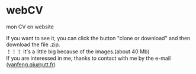 # webCV
mon CV en website

If you want to see it, you can click the button "clone or download" and then download the file .zip.</br>
！！！ It's a little big because of the images.(about 40 Mb)</br>
If you are interessed in me, thanks to contact with me by the e-mail (yanfeng.qiu@utt.fr)
